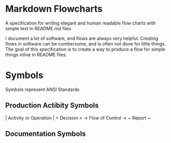 # Markdown Flowcharts
A specification for writing elegant and human readable flow charts with simple text in README.md files

I document a lot of software, and flows are always very helpful. Creating flows in software can be cumbersome, and is often not done for little things. The goal of this specification is to create a way to produce a flow for simple things inline in README files.

# Symbols

Symbols represent ANSI Standards

## Production Actibity Symbols

| Activity or Operation |
< Decision >
-> Flow of Control ->
~ Report ~

## Documentation Symbols
